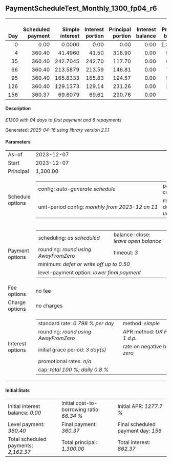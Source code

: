 <h2>PaymentScheduleTest_Monthly_1300_fp04_r6</h2>
<table>
    <thead style="vertical-align: bottom;">
        <th style="text-align: right;">Day</th>
        <th style="text-align: right;">Scheduled payment</th>
        <th style="text-align: right;">Simple interest</th>
        <th style="text-align: right;">Interest portion</th>
        <th style="text-align: right;">Principal portion</th>
        <th style="text-align: right;">Interest balance</th>
        <th style="text-align: right;">Principal balance</th>
        <th style="text-align: right;">Total simple interest</th>
        <th style="text-align: right;">Total interest</th>
        <th style="text-align: right;">Total principal</th>
    </thead>
    <tr style="text-align: right;">
        <td class="ci00">0</td>
        <td class="ci01" style="white-space: nowrap;">0.00</td>
        <td class="ci02">0.0000</td>
        <td class="ci03">0.00</td>
        <td class="ci04">0.00</td>
        <td class="ci05">0.00</td>
        <td class="ci06">1,300.00</td>
        <td class="ci07">0.0000</td>
        <td class="ci08">0.00</td>
        <td class="ci09">0.00</td>
    </tr>
    <tr style="text-align: right;">
        <td class="ci00">4</td>
        <td class="ci01" style="white-space: nowrap;">360.40</td>
        <td class="ci02">41.4960</td>
        <td class="ci03">41.50</td>
        <td class="ci04">318.90</td>
        <td class="ci05">0.00</td>
        <td class="ci06">981.10</td>
        <td class="ci07">41.4960</td>
        <td class="ci08">41.50</td>
        <td class="ci09">318.90</td>
    </tr>
    <tr style="text-align: right;">
        <td class="ci00">35</td>
        <td class="ci01" style="white-space: nowrap;">360.40</td>
        <td class="ci02">242.7045</td>
        <td class="ci03">242.70</td>
        <td class="ci04">117.70</td>
        <td class="ci05">0.00</td>
        <td class="ci06">863.40</td>
        <td class="ci07">284.2005</td>
        <td class="ci08">284.20</td>
        <td class="ci09">436.60</td>
    </tr>
    <tr style="text-align: right;">
        <td class="ci00">66</td>
        <td class="ci01" style="white-space: nowrap;">360.40</td>
        <td class="ci02">213.5879</td>
        <td class="ci03">213.59</td>
        <td class="ci04">146.81</td>
        <td class="ci05">0.00</td>
        <td class="ci06">716.59</td>
        <td class="ci07">497.7884</td>
        <td class="ci08">497.79</td>
        <td class="ci09">583.41</td>
    </tr>
    <tr style="text-align: right;">
        <td class="ci00">95</td>
        <td class="ci01" style="white-space: nowrap;">360.40</td>
        <td class="ci02">165.8333</td>
        <td class="ci03">165.83</td>
        <td class="ci04">194.57</td>
        <td class="ci05">0.00</td>
        <td class="ci06">522.02</td>
        <td class="ci07">663.6217</td>
        <td class="ci08">663.62</td>
        <td class="ci09">777.98</td>
    </tr>
    <tr style="text-align: right;">
        <td class="ci00">126</td>
        <td class="ci01" style="white-space: nowrap;">360.40</td>
        <td class="ci02">129.1373</td>
        <td class="ci03">129.14</td>
        <td class="ci04">231.26</td>
        <td class="ci05">0.00</td>
        <td class="ci06">290.76</td>
        <td class="ci07">792.7590</td>
        <td class="ci08">792.76</td>
        <td class="ci09">1,009.24</td>
    </tr>
    <tr style="text-align: right;">
        <td class="ci00">156</td>
        <td class="ci01" style="white-space: nowrap;">360.37</td>
        <td class="ci02">69.6079</td>
        <td class="ci03">69.61</td>
        <td class="ci04">290.76</td>
        <td class="ci05">0.00</td>
        <td class="ci06">0.00</td>
        <td class="ci07">862.3669</td>
        <td class="ci08">862.37</td>
        <td class="ci09">1,300.00</td>
    </tr>
</table>
<h4>Description</h4>
<p><i>£1300 with 04 days to first payment and 6 repayments</i></p>
<p>Generated: <i>2025-04-16 using library version 2.1.1</i></p>
<h4>Parameters</h4>
<table>
    <tr>
        <td>As-of</td>
        <td>2023-12-07</td>
    </tr>
    <tr>
        <td>Start</td>
        <td>2023-12-07</td>
    </tr>
    <tr>
        <td>Principal</td>
        <td>1,300.00</td>
    </tr>
    <tr>
        <td>Schedule options</td>
        <td>
            <table>
                <tr>
                    <td>config: <i>auto-generate schedule</i></td>
                    <td>payment count: <i>6</i></td>
                </tr>
                <tr>
                    <td style="white-space: nowrap;">unit-period config: <i>monthly from 2023-12 on 11</i></td>
                    <td>max duration: <i>unlimited</i></td>
                </tr>
            </table>
        </td>
    </tr>
    <tr>
        <td>Payment options</td>
        <td>
            <table>
                <tr>
                    <td>scheduling: <i>as scheduled</i></td>
                    <td>balance-close: <i>leave&nbsp;open&nbsp;balance</i></td>
                </tr>
                <tr>
                    <td>rounding: <i>round using AwayFromZero</i></td>
                    <td>timeout: <i>3</i></td>
                </tr>
                <tr>
                    <td colspan='2'>minimum: <i>defer&nbsp;or&nbsp;write&nbsp;off&nbsp;up&nbsp;to&nbsp;0.50</i></td>
                </tr>
                <tr>
                    <td colspan='2'>level-payment option: <i>lower&nbsp;final&nbsp;payment</i></td>
                </tr>
            </table>
        </td>
    </tr>
    <tr>
        <td>Fee options</td>
        <td>no fee
        </td>
    </tr>
    <tr>
        <td>Charge options</td>
        <td>no charges
        </td>
    </tr>
    <tr>
        <td>Interest options</td>
        <td>
            <table>
                <tr>
                    <td>standard rate: <i>0.798 % per day</i></td>
                    <td>method: <i>simple</i></td>
                </tr>
                <tr>
                    <td>rounding: <i>round using AwayFromZero</i></td>
                    <td>APR method: <i>UK FCA to 1 d.p.</i></td>
                </tr>
                <tr>
                    <td>initial grace period: <i>3 day(s)</i></td>
                    <td>rate on negative balance: <i>zero</i></td>
                </tr>
                <tr>
                    <td colspan="2">promotional rates: <i><i>n/a</i></i></td>
                </tr>
                <tr>
                    <td colspan="2">cap: <i>total 100 %; daily 0.8 %</td>
                </tr>
            </table>
        </td>
    </tr>
</table>
<h4>Initial Stats</h4>
<table>
    <tr>
        <td>Initial interest balance: <i>0.00</i></td>
        <td>Initial cost-to-borrowing ratio: <i>66.34 %</i></td>
        <td>Initial APR: <i>1277.7 %</i></td>
    </tr>
    <tr>
        <td>Level payment: <i>360.40</i></td>
        <td>Final payment: <i>360.37</i></td>
        <td>Final scheduled payment day: <i>156</i></td>
    </tr>
    <tr>
        <td>Total scheduled payments: <i>2,162.37</i></td>
        <td>Total principal: <i>1,300.00</i></td>
        <td>Total interest: <i>862.37</i></td>
    </tr>
</table>
